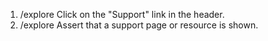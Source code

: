 1. /explore Click on the "Support" link in the header.
2. /explore Assert that a support page or resource is shown.